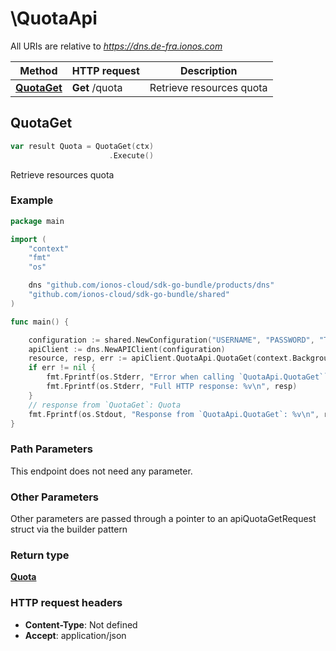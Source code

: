 # \QuotaApi

All URIs are relative to *https://dns.de-fra.ionos.com*

|Method | HTTP request | Description|
|------------- | ------------- | -------------|
|[**QuotaGet**](QuotaApi.md#QuotaGet) | **Get** /quota | Retrieve resources quota|



## QuotaGet

```go
var result Quota = QuotaGet(ctx)
                      .Execute()
```

Retrieve resources quota



### Example

```go
package main

import (
    "context"
    "fmt"
    "os"

    dns "github.com/ionos-cloud/sdk-go-bundle/products/dns"
    "github.com/ionos-cloud/sdk-go-bundle/shared"
)

func main() {

    configuration := shared.NewConfiguration("USERNAME", "PASSWORD", "TOKEN", "HOST_URL")
    apiClient := dns.NewAPIClient(configuration)
    resource, resp, err := apiClient.QuotaApi.QuotaGet(context.Background()).Execute()
    if err != nil {
        fmt.Fprintf(os.Stderr, "Error when calling `QuotaApi.QuotaGet``: %v\n", err)
        fmt.Fprintf(os.Stderr, "Full HTTP response: %v\n", resp)
    }
    // response from `QuotaGet`: Quota
    fmt.Fprintf(os.Stdout, "Response from `QuotaApi.QuotaGet`: %v\n", resource)
}
```

### Path Parameters

This endpoint does not need any parameter.

### Other Parameters

Other parameters are passed through a pointer to an apiQuotaGetRequest struct via the builder pattern


### Return type

[**Quota**](../models/Quota.md)

### HTTP request headers

- **Content-Type**: Not defined
- **Accept**: application/json


